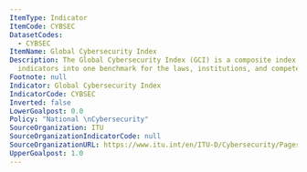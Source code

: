 ```yaml
---
ItemType: Indicator
ItemCode: CYBSEC
DatasetCodes:
  - CYBSEC
ItemName: Global Cybersecurity Index
Description: The Global Cybersecurity Index (GCI) is a composite index combining 25
  indicators into one benchmark for the laws, institutions, and competence.5
Footnote: null
Indicator: Global Cybersecurity Index
IndicatorCode: CYBSEC
Inverted: false
LowerGoalpost: 0.0
Policy: "National \nCybersecurity"
SourceOrganization: ITU
SourceOrganizationIndicatorCode: null
SourceOrganizationURL: https://www.itu.int/en/ITU-D/Cybersecurity/Pages/global-cybersecurity-index.aspx
UpperGoalpost: 1.0
---
```


